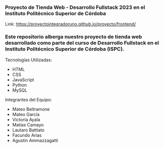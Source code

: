 ### Proyecto de Tienda Web - Desarrollo Fullstack 2023 en el Instituto Politécnico Superior de Córdoba
Link: https://proyectointegradoruno.github.io/proyecto/frontend/
### Este repositorio alberga nuestro proyecto de tienda web desarrollado como parte del curso de Desarrollo Fullstack en el Instituto Politécnico Superior de Córdoba (ISPC).

Tecnologías Utilizadas:

- HTML
- CSS
- JavaScript
- Python
- MySQL

Integrantes del Equipo:

- Mateo Beltramone
- Mateo García
- Victoria Ayala
- Matías Camayo
- Lautaro Battiato
- Facundo Arias
- Agustín Ammazzagatti

